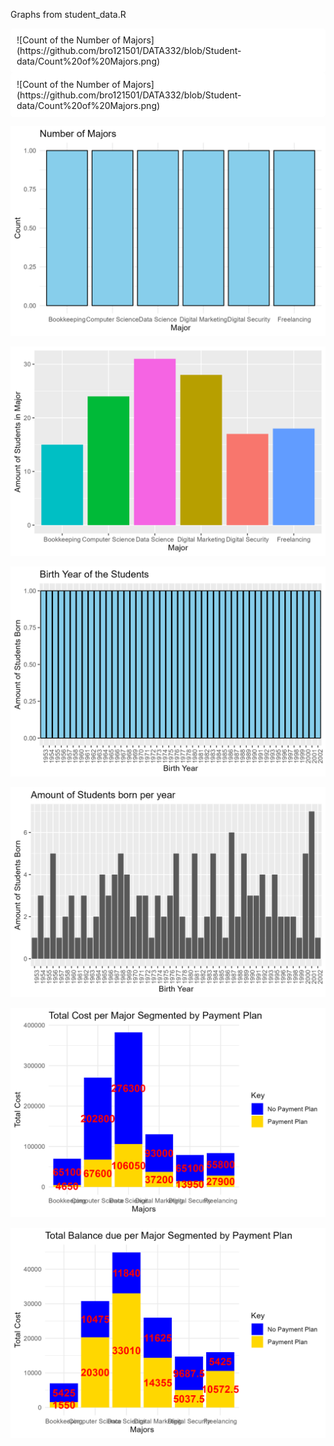 Graphs from student_data.R

<div style="background-color: white; padding: 10px; border-radius: 5px; display: inline-block;">
     ![Count of the Number of Majors](https://github.com/bro121501/DATA332/blob/Student-data/Count%20of%20Majors.png)
</div>
<div style="background-color: white; padding: 10px; border-radius: 5px;">
    ![Count of the Number of Majors](https://github.com/bro121501/DATA332/blob/Student-data/Count%20of%20Majors.png)
</div>

![Count of the Number of Majors](https://github.com/bro121501/DATA332/blob/Student-data/Count%20of%20Majors.png)

![Amount of Students per Major](https://github.com/bro121501/DATA332/blob/Student-data/Students%20per%20Majors.png)

![Count of Birth Years of Students](https://github.com/bro121501/DATA332/blob/Student-data/Count%20of%20Birth%20Years.png)

![Amount of Students Born per Year](https://github.com/bro121501/DATA332/blob/Student-data/Amount%20of%20students%20born%20per%20year.png)

![Total Cost per Major, Segmented by Payment Plan](https://github.com/bro121501/DATA332/blob/Student-data/Cost%20per%20Major.png)

![Total Balance due by Major, Segmented by Payment Plan](https://github.com/bro121501/DATA332/blob/Student-data/Balance%20per%20major.png)
